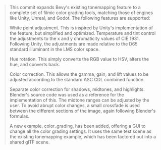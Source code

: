 <!-- Implement filmic color grading. -->
<!-- https://github.com/bevyengine/bevy/pull/13121 -->

> This commit expands Bevy's existing tonemapping feature to a complete set of filmic color grading tools, matching those of engines like Unity, Unreal, and Godot. The following features are supported:
>
> White point adjustment. This is inspired by Unity's implementation of the feature, but simplified and optimized. Temperature and tint control the adjustments to the x and y chromaticity values of CIE 1931. Following Unity, the adjustments are made relative to the D65 standard illuminant in the LMS color space.
>
> Hue rotation. This simply converts the RGB value to HSV, alters the hue, and converts back.
>
> Color correction. This allows the gamma, gain, and lift values to be adjusted according to the standard ASC CDL combined function.
>
> Separate color correction for shadows, midtones, and highlights. Blender's source code was used as a reference for the implementation of this. The midtone ranges can be adjusted by the user. To avoid abrupt color changes, a small crossfade is used between the different sections of the image, again following Blender's formulas.
>
> A new example, color_grading, has been added, offering a GUI to change all the color grading settings. It uses the same test scene as the existing tonemapping example, which has been factored out into a shared glTF scene.
>